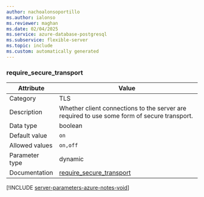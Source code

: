 ```yaml
---
author: nachoalonsoportillo
ms.author: ialonso
ms.reviewer: maghan
ms.date: 02/04/2025
ms.service: azure-database-postgresql
ms.subservice: flexible-server
ms.topic: include
ms.custom: automatically generated
---
```

### require_secure_transport

| Attribute | Value |
| --- | --- |
| Category | TLS |
| Description | Whether client connections to the server are required to use some form of secure transport. |
| Data type | boolean |
| Default value | `on` |
| Allowed values | `on,off` |
| Parameter type | dynamic |
| Documentation | [require_secure_transport](https://go.microsoft.com/fwlink/?linkid=2282200) |


[!INCLUDE [server-parameters-azure-notes-void](./server-parameters-azure-notes-void.md)]



